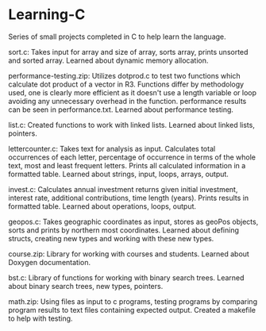 # Learning-C
Series of small projects completed in C to help learn the language.

sort.c:
Takes input for array and size of array, sorts array, prints unsorted and sorted array. Learned about dynamic memory allocation.

performance-testing.zip:
Utilizes dotprod.c to test two functions which calculate dot product of a vector in R3. Functions differ by methodology used, one is clearly more efficient
as it doesn't use a length variable or loop avoiding any unnecessary overhead in the function. performance results can be seen in performance.txt.
Learned about performance testing.

list.c:
Created functions to work with linked lists. Learned about linked lists, pointers.

lettercounter.c:
Takes text for analysis as input. Calculates total occurrences of each letter, percentage of occurrence in terms of the whole text, most and least frequent letters.
Prints all calculated information in a formatted table. Learned about strings, input, loops, arrays, output.

invest.c:
Calculates annual investment returns given initial investment, interest rate, additional contributions, time length (years). Prints results in formatted table.
Learned about operations, loops, output.

geopos.c:
Takes geographic coordinates as input, stores as geoPos objects, sorts and prints by northern most coordinates.
Learned about defining structs, creating new types and working with these new types.

course.zip:
Library for working with courses and students. Learned about Doxygen documentation.

bst.c:
Library of functions for working with binary search trees. Learned about binary search trees, new types, pointers.

math.zip:
Using files as input to c programs, testing programs by comparing program results to text files containing expected output. Created a makefile to help with testing.
